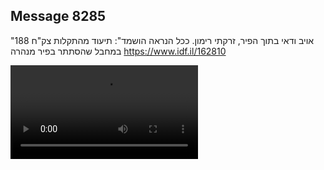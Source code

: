 ## Message 8285

"אויב ודאי בתוך הפיר, זרקתי רימון. ככל הנראה הושמד":
תיעוד מהתקלות צק"ח 188 במחבל שהסתתר בפיר מנהרה
https://www.idf.il/162810

![Video](./8285/8285_media.mp4)
